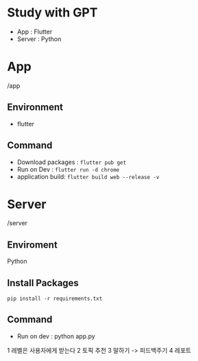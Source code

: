# Study with GPT
- App : Flutter
- Server : Python

# App
/app
## Environment
- flutter
## Command
- Download packages : `flutter pub get`
- Run on Dev : `flutter run -d chrome`
- application build: `flutter build web --release -v`

# Server
/server
## Enviroment
Python
## Install Packages
`pip install -r requirements.txt`
## Command
- Run on dev : python app.py



1 레벨은 사용자에게 받는다
2 토픽 추천
3 말하기 -> 피드백주기
4 레포트
